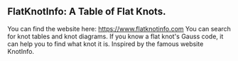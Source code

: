## FlatKnotInfo: A Table of Flat Knots. 
You can find the website here: https://www.flatknotinfo.com
You can search for knot tables and knot diagrams. If you know a flat knot's Gauss code, it can help you to find what knot it is. 
Inspired by the famous website KnotInfo.
